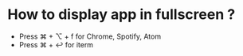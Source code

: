 # How to display app in fullscreen ?

* Press ⌘ + ⌥ +  f for Chrome, Spotify, Atom
* Press ⌘ + ↩ for iterm
